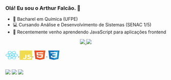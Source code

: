 ### Olá! Eu sou o Arthur Falcão. 👋
- 🧪 Bacharel em Química (UFPE)
- 💻 Cursando Análise e Desenvolvimento de Sistemas (SENAC 1/5)
- 🌱 Recentemente venho aprendendo JavaScript para aplicações frontend

<div align="center">
  <a href="https://github.com/artfalcao">
  <img height="165em" src="https://github-readme-stats.vercel.app/api?username=artfalcao&show_icons=true&theme=dark&include_all_commits=true&count_private=true"/>
  <img height="165em" src="https://github-readme-stats.vercel.app/api/top-langs/?username=artfalcao&layout=compact&langs_count=7&theme=dark"/>
</div>

<div style="display: inline_block"><br>
   <img align="center" alt="Art-React" height="30" width="40" src="https://raw.githubusercontent.com/devicons/devicon/master/icons/react/react-original.svg">
  <img align="center" alt="Art-Js" height="30" width="40" src="https://raw.githubusercontent.com/devicons/devicon/master/icons/javascript/javascript-plain.svg">
  <img align="center" alt="Art-HTML" height="30" width="40" src="https://raw.githubusercontent.com/devicons/devicon/master/icons/html5/html5-original.svg">
  <img align="center" alt="Art-CSS" height="30" width="40" src="https://raw.githubusercontent.com/devicons/devicon/master/icons/css3/css3-original.svg">
</div>
 
##
  
<div> 
  <a href="https://www.linkedin.com/in/arthurmfalcao/" target="_blank"><img src="https://img.shields.io/badge/-LinkedIn-%230077B5?style=for-the-badge&logo=linkedin&logoColor=white" target="_blank"></a> 
  <a href = "mailto:contatoarthurmonteirofalcao1995@gmail.com"><img src="https://img.shields.io/badge/-Gmail-%23333?style=for-the-badge&logo=gmail&logoColor=white" target="_blank"></a>
  <a href="https://www.instagram.com/arthurmonteirofalcao/" target="_blank"><img src="https://img.shields.io/badge/-Instagram-%23E4405F?style=for-the-badge&logo=instagram&logoColor=white" target="_blank"></a>
</div>
